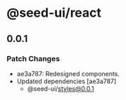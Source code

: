 # @seed-ui/react

## 0.0.1

### Patch Changes

- ae3a787: Redesigned components.
- Updated dependencies [ae3a787]
  - @seed-ui/styles@0.0.1
